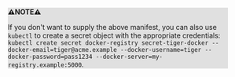<div style="margin:2em; background-color: #e0e0e0;">

<strong>⚠️NOTE️️️⚠️</strong>

If you don't want to supply the above manifest, you can also use `kubectl` to create a secret object with the appropriate credentials: `kubectl create secret docker-registry secret-tiger-docker --docker-email=tiger@acme.example --docker-username=tiger --docker-password=pass1234 --docker-server=my-registry.example:5000`.
</div>

